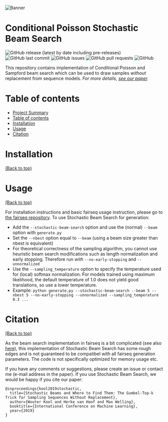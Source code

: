 ![Banner](https://github.com/AfraAmini/cpsbs/blob/main/header.jpg)

# Conditional Poisson Stochastic Beam Search
![GitHub release (latest by date including pre-releases)](https://img.shields.io/github/v/release/AfraAmini/cpsbs?include_prereleases)
![GitHub last commit](https://img.shields.io/github/last-commit/AfraAmini/cpsbs)
![GitHub issues](https://img.shields.io/github/issues-raw/AfraAmini/cpsbs)
![GitHub pull requests](https://img.shields.io/github/issues-pr/AfraAmini/cpsbs)
![GitHub](https://img.shields.io/github/license/AfraAmini/cpsbs)

This repository contains implementation of Conditional Poisson and Sampford beam search which can be used to draw samples *without* replacement from sequence models.
*For more details, [see our paper](link).*

# Table of contents
- [Project Summary](#conditional-poisson-beams)
- [Table of contents](#table-of-contents)
- [Installation](#installation)
- [Usage](#usage)
- [Citation](#citation)

# Installation
[(Back to top)](#table-of-contents)


# Usage 
[(Back to top)](#table-of-contents)

For installation instructions and basic fairseq usage instruction, please go to [the fairseq repository](https://github.com/pytorch/fairseq).
To use Stochastic Beam Search for generation:
- Add the ``--stochastic-beam-search`` option and use the (normal) ``--beam`` option with ``generate.py``
- Set the ``--nbest`` option equal to ``--beam`` (using a beam size greater than nbest is equivalent)
- For theoretical correctness of the sampling algorithm, you cannot use heuristic beam search modifications such as length normalization and early stopping. Therefore run *with* ``--no-early-stopping`` and ``--unnormalized``
- Use the ``--sampling_temperature`` option to specify the temperature used for (local) softmax normalization. For models trained using maximum likelihood, the default temperature of 1.0 does not yield good translations, so use a lower temperature.
- Example: ``python generate.py --stochastic-beam-search --beam 5 --nbest 5 --no-early-stopping --unnormalized --sampling_temperature 0.3 ...``

# Citation
[(Back to top)](#table-of-contents)

As the beam search implementation in fairseq is a bit complicated (see also [here](https://github.com/pytorch/fairseq/issues/535)), this implementation of Stochastic Beam Search has some rough edges and is not guaranteed to be compatibel with all fairseq generation parameters.
The code is not specifically optimized for memory usage etc.

If you have any comments or suggestions, please create an issue or contact me (e-mail address in the paper). If you use Stochastic Beam Search, we would be happy if you cite our paper: 
```
@inproceedings{kool2019stochastic,
  title={Stochastic Beams and Where to Find Them: The Gumbel-Top-k Trick for Sampling Sequences Without Replacement},
  author={Wouter Kool and Herke van Hoof and Max Welling},
  booktitle={International Conference on Machine Learning},
  year={2019}
}
```